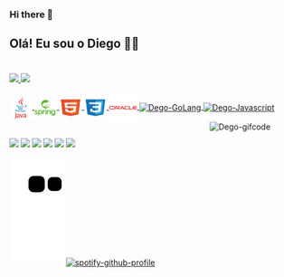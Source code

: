 ### Hi there 👋

## Olá! Eu sou o Diego 🐱‍💻
#
#
 <div>
  <a href="https://github.com/DiegoFroehlichLeal">
  <img height="180em" src="https://github-readme-stats.vercel.app/api?username=DiegoFroehlichLeal&show_icons=true&theme=chartreuse-dark&include_all_commits=true&count_private=true"/>
  <img height="180em" src="https://github-readme-stats.vercel.app/api/top-langs/?username=DiegoFroehlichLeal&layout=compact&langs_count=7&theme=chartreuse-dark"/>
</div>
<div style="display: inline_block"><br>
  <img align="center" alt="Dego-Java" height="40" width="40" src="https://raw.githubusercontent.com/devicons/devicon/master/icons/java/java-original-wordmark.svg">
 <img align="center" alt="Dego-Spring" height="40" width="40" src="https://raw.githubusercontent.com/devicons/devicon/master/icons/spring/spring-original-wordmark.svg">
  <img align="center" alt="Dego-HTML" height="30" width="40" src="https://raw.githubusercontent.com/devicons/devicon/master/icons/html5/html5-original.svg">
  <img align="center" alt="Dego-CSS" height="30" width="40" src="https://raw.githubusercontent.com/devicons/devicon/master/icons/css3/css3-original.svg">
 <img align="center" alt="Dego-Oracle" height="50" width="50" src="https://raw.githubusercontent.com/devicons/devicon/master/icons/oracle/oracle-original.svg">
 <img align="center" alt="Dego-GoLang" height="35" width="35" src="https://cdn.jsdelivr.net/gh/devicons/devicon/icons/go/go-original.svg">
  <img align="center" alt="Dego-Javascript" height="35" width="35" src="https://cdn.jsdelivr.net/gh/devicons/devicon/icons/javascript/javascript-original.svg">
  <img align="right" alt="Dego-gifcode" height="150" width="150" src="https://c.tenor.com/_DOBjnGspYAAAAAC/code-coding.gif">

 
</div>
  
  ##
 
<div> 
  <a href="https://www.youtube.com/channel/UCpbu0KlWDRyEQHZh4JrLPYw" target="_blank"><img src="https://img.shields.io/badge/YouTube-FF0000?style=for-the-badge&logo=youtube&logoColor=white" target="_blank"></a>
  <a href="https://www.instagram.com/digowow" target="_blank"><img src="https://img.shields.io/badge/-Instagram-%23E4405F?style=for-the-badge&logo=instagram&logoColor=white" target="_blank"></a>
 	<a href="https://www.twitch.tv/wowkaholics" target="_blank"><img src="https://img.shields.io/badge/Twitch-9146FF?style=for-the-badge&logo=twitch&logoColor=white" target="_blank"></a>
 <a href="https://discord.gg/RTfkhgZYG7" target="_blank"><img src="https://img.shields.io/badge/Discord-7289DA?style=for-the-badge&logo=discord&logoColor=white" target="_blank"></a>
  <a href = "mailto:diegofrleal@gmail.com"><img src="https://img.shields.io/badge/-Gmail-%23333?style=for-the-badge&logo=gmail&logoColor=white" target="_blank"></a>
  <a href="https://www.linkedin.com/in/diegofleal/" target="_blank"><img src="https://img.shields.io/badge/-LinkedIn-%230077B5?style=for-the-badge&logo=linkedin&logoColor=white" target="_blank"></a> 
 
  ![Snake animation](https://github.com/DiegoFroehlichLeal/DiegoFroehlichLeal/blob/output/github-contribution-grid-snake.svg)
[![spotify-github-profile](https://spotify-github-profile.vercel.app/api/view?uid=wso7sqo6y34y1lqvfcchr6sz1&cover_image=false&theme=default)](https://spotify-github-profile.vercel.app/api/view?uid=wso7sqo6y34y1lqvfcchr6sz1&redirect=true)
</div>


